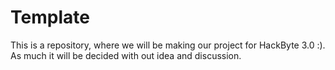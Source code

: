 # Template
This is a repository, where we will be making our project for HackByte 3.0 :). As much it will be decided with out idea and discussion.
